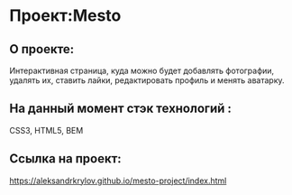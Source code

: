 # Проект:Mesto

## О проекте:
Интерактивная страница, куда можно будет добавлять фотографии, удалять их, ставить лайки, редактировать профиль и менять аватарку.

## На данный момент стэк технологий :
CSS3, HTML5, BEM

## Ссылка на проект:
https://aleksandrkrylov.github.io/mesto-project/index.html
